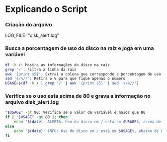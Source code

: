 # Explicando o Script

### Criação do arquivo
LOG_FILE="disk_alert.log"

### Busca a porcentagem de uso do disco na raiz e joga em uma variável
```bash
df -h /: Mostra as informações do disco na raiz
grep '/': Filtra a linha da raiz
awk '{print $5}': Extrai a coluna que corresponde a porcentagem de uso
sed 's/%//': Retira o % para que fique apenas o numero
USAGE=$(df -h / | grep '/' | awk '{print $5}' | sed 's/%//')
```
### Verifica se o uso está acima de 80 e grava a informação no arquivo disk_alert.log
```bash
"$USAGE" -gt 80: Verifica se o valor da variável é maior que 80
if [ "$USAGE" -gt 80 ]; then
    echo "$(date): ALERTA: Uso do disco em / está em $USAGE%, acima de 80%." >> $LOG_FILE
else
    echo "$(date): INFO: Uso do disco em / está em $USAGE%, abaixo de 80%." >> $LOG_FILE
fi
```
